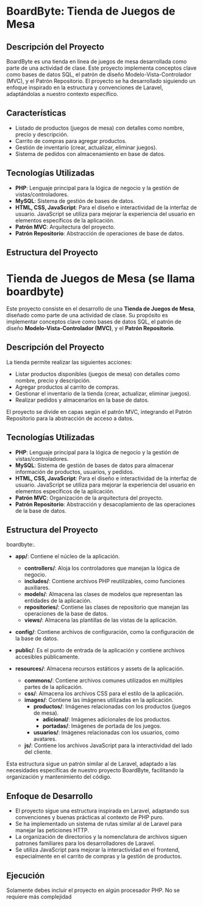 # BoardByte: Tienda de Juegos de Mesa

## Descripción del Proyecto

BoardByte es una tienda en línea de juegos de mesa desarrollada como parte de una actividad de clase. Este proyecto implementa conceptos clave como bases de datos SQL, el patrón de diseño Modelo-Vista-Controlador (MVC), y el Patrón Repositorio.
El proyecto se ha desarrollado siguiendo un enfoque inspirado en la estructura y convenciones de Laravel, adaptándolas a nuestro contexto específico.

## Características

- Listado de productos (juegos de mesa) con detalles como nombre, precio y descripción.
- Carrito de compras para agregar productos.
- Gestión de inventario (crear, actualizar, eliminar juegos).
- Sistema de pedidos con almacenamiento en base de datos.

## Tecnologías Utilizadas

- **PHP**: Lenguaje principal para la lógica de negocio y la gestión de vistas/controladores.
- **MySQL**: Sistema de gestión de bases de datos.
- **HTML, CSS, JavaScript**: Para el diseño e interactividad de la interfaz de usuario. JavaScript se utiliza para mejorar la experiencia del usuario en elementos específicos de la aplicación.
- **Patrón MVC**: Arquitectura del proyecto.
- **Patrón Repositorio**: Abstracción de operaciones de base de datos.

## Estructura del Proyecto
# Tienda de Juegos de Mesa (se llama boardbyte)

Este proyecto consiste en el desarrollo de una **Tienda de Juegos de Mesa**, diseñado como parte de una actividad de clase. Su propósito es implementar conceptos clave como bases de datos SQL, el patrón de diseño **Modelo-Vista-Controlador (MVC)**, y el **Patrón Repositorio**.

## Descripción del Proyecto

La tienda permite realizar las siguientes acciones:
- Listar productos disponibles (juegos de mesa) con detalles como nombre, precio y descripción.
- Agregar productos al carrito de compras.
- Gestionar el inventario de la tienda (crear, actualizar, eliminar juegos).
- Realizar pedidos y almacenarlos en la base de datos.

El proyecto se divide en capas según el patrón MVC, integrando el Patrón Repositorio para la abstracción de acceso a datos.

## Tecnologías Utilizadas

- **PHP**: Lenguaje principal para la lógica de negocio y la gestión de vistas/controladores.
- **MySQL**: Sistema de gestión de bases de datos para almacenar información de productos, usuarios, y pedidos.
- **HTML, CSS, JavaScript**: Para el diseño e interactividad de la interfaz de usuario. JavaScript se utiliza para mejorar la experiencia del usuario en elementos específicos de la aplicación.
- **Patrón MVC**: Organización de la arquitectura del proyecto.
- **Patrón Repositorio**: Abstracción y desacoplamiento de las operaciones de la base de datos.

## Estructura del Proyecto
boardbyte:.
- **app/**: Contiene el núcleo de la aplicación.
  - **controllers/**: Aloja los controladores que manejan la lógica de negocio.
  - **includes/**: Contiene archivos PHP reutilizables, como funciones auxiliares.
  - **models/**: Almacena las clases de modelos que representan las entidades de la aplicación.
  - **repositories/**: Contiene las clases de repositorio que manejan las operaciones de la base de datos.
  - **views/**: Almacena las plantillas de las vistas de la aplicación.

- **config/**: Contiene archivos de configuración, como la configuración de la base de datos.

- **public/**: Es el punto de entrada de la aplicación y contiene archivos accesibles públicamente.

- **resources/**: Almacena recursos estáticos y assets de la aplicación.
  - **commons/**: Contiene archivos comunes utilizados en múltiples partes de la aplicación.
  - **css/**: Almacena los archivos CSS para el estilo de la aplicación.
  - **images/**: Contiene las imágenes utilizadas en la aplicación.
    - **productos/**: Imágenes relacionadas con los productos (juegos de mesa).
      - **adicional/**: Imágenes adicionales de los productos.
      - **portadas/**: Imágenes de portada de los juegos.
    - **usuarios/**: Imágenes relacionadas con los usuarios, como avatares.
  - **js/**: Contiene los archivos JavaScript para la interactividad del lado del cliente.

Esta estructura sigue un patrón similar al de Laravel, adaptado a las necesidades específicas de nuestro proyecto BoardByte, facilitando la organización y mantenimiento del código.

## Enfoque de Desarrollo

- El proyecto sigue una estructura inspirada en Laravel, adaptando sus convenciones y buenas prácticas al contexto de PHP puro.
- Se ha implementado un sistema de rutas similar al de Laravel para manejar las peticiones HTTP.
- La organización de directorios y la nomenclatura de archivos siguen patrones familiares para los desarrolladores de Laravel.
- Se utiliza JavaScript para mejorar la interactividad en el frontend, especialmente en el carrito de compras y la gestión de productos.

## Ejecución
Solamente debes incluir el proyecto en algún procesador PHP. No se requiere más complejidad
